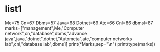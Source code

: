 # list1
Me=75
Cn=67
Dbms=57
Java=68
Dotnet=69
Atc=66
Cnl=86
dbmsl=87
marks=["management",Me,"Computer network",cn,"database",dbms,"advance java",java,"dotnet",dotnet,"Autometa",atc,"computer networks lab",cnl,"database lab",dbms1]
print(*Marks,sep="\n")
print(type(marks))
